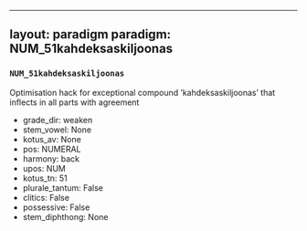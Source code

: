 
---
layout: paradigm
paradigm: NUM_51kahdeksaskiljoonas
---
### ` NUM_51kahdeksaskiljoonas `

Optimisation hack for exceptional compound ’kahdeksaskiljoonas’ that inflects in all parts with agreement
* grade_dir: weaken
* stem_vowel: None
* kotus_av: None
* pos: NUMERAL
* harmony: back
* upos: NUM
* kotus_tn: 51
* plurale_tantum: False
* clitics: False
* possessive: False
* stem_diphthong: None
